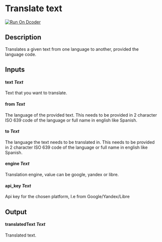 # Translate text
[![Run On Dcoder](https://static-content.dcoder.tech/dcoder-assets/run-on-dcoder.svg)](https://code.dcoder.tech/feed/project/605a11d64510c84ae01ebb1c)

## Description
Translates a given text from one language to another, provided the language code.

## Inputs
#### **text**  *Text*
Text that you want to translate.
#### **from**  *Text*
The language of the provided text. This needs to be provided in 2 character ISO 639 code of the language or full name in english like Spanish.
#### **to**  *Text*
The language the text needs to be translated in. This needs to be provided in 2 character ISO 639 code of the language or full name in english like Spanish.
#### **engine**  *Text*
Translation engine, value can be google, yandex or libre.
#### **api_key**  *Text*
Api key for the chosen platform, I.e from Google/Yandex/Libre

## Output
#### **translatedText**  *Text*
Translated text.

